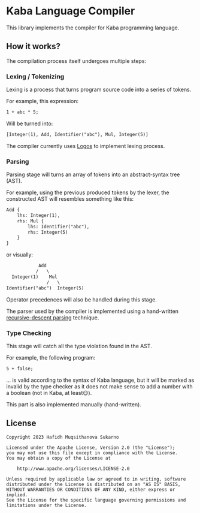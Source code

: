 # Kaba Language Compiler

This library implements the compiler for Kaba programming language.

## How it works?

The compilation process itself undergoes multiple steps:

### Lexing / Tokenizing

Lexing is a process that turns program source code into a series of tokens.

For example, this expression:

```txt
1 + abc * 5;
```

Will be turned into:

```txt
[Integer(1), Add, Identifier("abc"), Mul, Integer(5)]
```

The compiler currently uses [Logos](https://github.com/maciejhirsz/logos) to implement lexing process.

### Parsing

Parsing stage will turns an array of tokens into an abstract-syntax tree (AST).

For example, using the previous produced tokens by the lexer, the constructed AST will resembles something like this:

```txt
Add {
    lhs: Integer(1),
    rhs: Mul {
        lhs: Identifier("abc"),
        rhs: Integer(5)
    }
}
```

or visually:

```txt
            Add
           /   \
  Integer(1)    Mul
               /   \
Identifier("abc")  Integer(5)
```

Operator precedences will also be handled during this stage.

The parser used by the compiler is implemented using a hand-written [recursive-descent parsing](https://en.wikipedia.org/wiki/Recursive_descent_parser) technique.

### Type Checking

This stage will catch all the type violation found in the AST.

For example, the following program:

```txt
5 + false;
```

... is valid according to the syntax of Kaba language, but it will be marked as invalid by the type checker as it does not make sense to add a number with a boolean (not in Kaba, at least😉).

This part is also implemented manually (hand-written).

## License

```text
Copyright 2023 Hafidh Muqsithanova Sukarno

Licensed under the Apache License, Version 2.0 (the "License");
you may not use this file except in compliance with the License.
You may obtain a copy of the License at

    http://www.apache.org/licenses/LICENSE-2.0

Unless required by applicable law or agreed to in writing, software
distributed under the License is distributed on an "AS IS" BASIS,
WITHOUT WARRANTIES OR CONDITIONS OF ANY KIND, either express or implied.
See the License for the specific language governing permissions and
limitations under the License.
```
